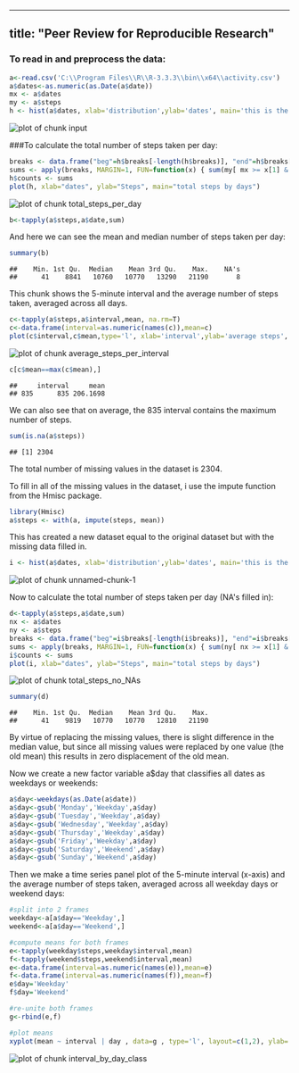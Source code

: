 <!-- rmarkdown v1 -->

---
title: "Peer Review for Reproducible Research"
---



### To read in and preprocess the data:


```r
a<-read.csv('C:\\Program Files\\R\\R-3.3.3\\bin\\x64\\activity.csv')
a$dates<-as.numeric(as.Date(a$date))
mx <- a$dates
my <- a$steps
h <- hist(a$dates, xlab='distribution',ylab='dates', main='this is the date distribution')
```

![plot of chunk input](figure/input-1.png)

###To calculate the total number of steps taken per day:


```r
breaks <- data.frame("beg"=h$breaks[-length(h$breaks)], "end"=h$breaks[-1])
sums <- apply(breaks, MARGIN=1, FUN=function(x) { sum(my[ mx >= x[1] & mx < x[2] ], na.rm = T) })
h$counts <- sums
plot(h, xlab="dates", ylab="Steps", main="total steps by days")
```

![plot of chunk total_steps_per_day](figure/total_steps_per_day-1.png)

```r
b<-tapply(a$steps,a$date,sum)
```

And here we can see the mean and median number of steps taken per day:


```r
summary(b)
```

```
##    Min. 1st Qu.  Median    Mean 3rd Qu.    Max.    NA's 
##      41    8841   10760   10770   13290   21190       8
```

This chunk shows the 5-minute interval and the average number of steps taken, averaged across all days.


```r
c<-tapply(a$steps,a$interval,mean, na.rm=T)
c<-data.frame(interval=as.numeric(names(c)),mean=c)
plot(c$interval,c$mean,type='l', xlab='interval',ylab='average steps', main='Average steps by interval')
```

![plot of chunk average_steps_per_interval](figure/average_steps_per_interval-1.png)


```r
c[c$mean==max(c$mean),]
```

```
##     interval     mean
## 835      835 206.1698
```
We can also see that on average, the 835 interval contains the maximum number of steps.


```r
sum(is.na(a$steps))
```

```
## [1] 2304
```
The total number of missing values in the dataset is 2304.

To fill in all of the missing values in the dataset, i use the impute function from the Hmisc package.


```r
library(Hmisc)
a$steps <- with(a, impute(steps, mean))
```
This has created a new dataset equal to the original dataset but with the missing data filled in.


```r
i <- hist(a$dates, xlab='distribution',ylab='dates', main='this is the date distribution')
```

![plot of chunk unnamed-chunk-1](figure/unnamed-chunk-1-1.png)

Now to calculate the total number of steps taken per day (NA's filled in):

```r
d<-tapply(a$steps,a$date,sum)
nx <- a$dates
ny <- a$steps
breaks <- data.frame("beg"=i$breaks[-length(i$breaks)], "end"=i$breaks[-1])
sums <- apply(breaks, MARGIN=1, FUN=function(x) { sum(ny[ nx >= x[1] & nx < x[2] ], na.rm = T) })
i$counts <- sums
plot(i, xlab="dates", ylab="Steps", main="total steps by days")
```

![plot of chunk total_steps_no_NAs](figure/total_steps_no_NAs-1.png)

```r
summary(d)
```

```
##    Min. 1st Qu.  Median    Mean 3rd Qu.    Max. 
##      41    9819   10770   10770   12810   21190
```
By virtue of replacing the missing values, there is slight difference in the median value, but since all missing values were replaced by one value (the old mean) this results in zero displacement of the old mean.


Now we create a new factor variable a$day that classifies all dates as weekdays or weekends:

```r
a$day<-weekdays(as.Date(a$date))
a$day<-gsub('Monday','Weekday',a$day)
a$day<-gsub('Tuesday','Weekday',a$day)
a$day<-gsub('Wednesday','Weekday',a$day)
a$day<-gsub('Thursday','Weekday',a$day)
a$day<-gsub('Friday','Weekday',a$day)
a$day<-gsub('Saturday','Weekend',a$day)
a$day<-gsub('Sunday','Weekend',a$day)
```

Then we make a  time series panel plot of the 5-minute interval (x-axis) and the average number of steps taken, averaged across all weekday days or weekend days:

```r
#split into 2 frames
weekday<-a[a$day=='Weekday',]
weekend<-a[a$day=='Weekend',]

#compute means for both frames
e<-tapply(weekday$steps,weekday$interval,mean)
f<-tapply(weekend$steps,weekend$interval,mean)
e<-data.frame(interval=as.numeric(names(e)),mean=e)
f<-data.frame(interval=as.numeric(names(f)),mean=f)
e$day='Weekday'
f$day='Weekend'

#re-unite both frames
g<-rbind(e,f)

#plot means
xyplot(mean ~ interval | day , data=g , type='l', layout=c(1,2), ylab='average no. of steps')
```

![plot of chunk interval_by_day_class](figure/interval_by_day_class-1.png)
